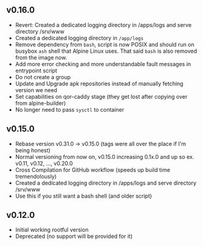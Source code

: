 ## v0.16.0
- Revert: Created a dedicated logging directory in /apps/logs and serve directory /srv/www
- Created a dedicated logging directory in `/app/logs`
- Remove dependency from `bash`, script is now POSIX and should run on busybox `ash` shell that Alpine Linux uses. That said `bash` is also removed from the image now.
- Add more error checking and more understandable fault messages in entrypoint script
- Do not create a group
- Update and Upgrade apk repositories instead of manually fetching version we need
- Set capabilities on qor-caddy stage (they get lost after copying over from alpine-builder) 
- No longer need to pass `sysctl` to container

## v0.15.0
- Rebase version v0.31.0 -> v0.15.0 (tags were all over the place if I'm being honest)
- Normal versioning from now on, v0.15.0 increasing 0.1x.0 and up so ex. v0.11, v0.12, ..., v0.20.0
- Cross Compilation for GitHub workflow (speeds up build time tremendolously)
- Created a dedicated logging directory in /apps/logs and serve directory /srv/www
- Use this if you still want a bash shell (and older script)

## v0.12.0
- Initial working rootful version
- Deprecated (no support will be provided for it)
